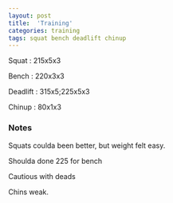 ```yaml
---
layout: post
title:  'Training'
categories: training
tags: squat bench deadlift chinup
---
```


Squat       :   215x5x3 

Bench       :   220x3x3

Deadlift    :   315x5;225x5x3

Chinup      :   80x1x3

### Notes

Squats coulda been better, but weight felt easy.

Shoulda done 225 for bench

Cautious with deads

Chins weak.
